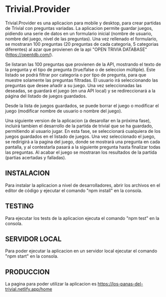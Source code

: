 # Trivial.Provider

Trivial.Provider es una aplicacion para mobile y desktop, para crear partidas de Trivial con preguntas variadas. La aplicacion permite guardar juegos, pidiendo una serie de datos en un formulario inicial (nombre de usuario, nombre del juego, nivel de las preguntas). Una vez rellenado el formulario, se mostraran 100 preguntas (20 preguntas de cada categoria, 5 categorias diferentes) al azar que provienen de la api "OPEN TRIVIA DATABASE" (https://opentdb.com/).

Se listaran las 100 preguntas que provienen de la API, mostrando el texto de la pregunta y el tipo de pregunta (true/false o de seleccion múltiple). Este listado se podrá filtrar por categoria o por tipo de pregunta, para que muestre solamente las preguntas filtradas. El usuario irá seleccionando las preguntas que desee añadir a su juego. Una vez seleccionadas las deseadas, se guardará el juego (en una API local) y se redireccionará a la página del listado de juegos guardados.

Desde la lista de juegos guardados, se puede borrar el juego o modificar el juego (modificar nombre de usuario o nombre del juego).

Una siguiente version de la aplicacion (a desarollar en la próxima fase), incluirá tambien el desarrollo de la partida de trivial que se ha guardado, permitiendo al usuario jugar. En esta fase, se seleccionará cualquiera de los juegos guardados en el listado de juegos. Una vez seleccionado el juego, se redirigirá a la pagina del juego, donde se mostrará una pregunta en cada pantalla, y al contestarla pasará a la siguiente pregunta hasta finalizar todas las preguntas. Al acabar el juego se mostraran los resultados de la partida (partias acertadas y falladas).

## INSTALACION

Para instalar la aplicacion a nivel de desarrolladores, abrir los archivos en el editor de código y ejecutar el comando "npm install" en la consola.

## TESTING

Para ejecutar los tests de la aplicacion ejecuta el comando "npm test" en la consola.

## SERVIDOR LOCAL

Para poder ejecutar la aplicacion en un servidor local ejecutar el comando "npm start" en la consola.

## PRODUCCION

La pagina para poder utilizar la aplicacion es https://los-panas-del-trivial.netlify.app/home
